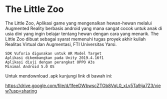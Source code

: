 # The Little Zoo

The Little Zoo, Aplikasi game yang mengenalkan hewan-hewan melalui Augmented Reality berbasis android yang mana sangat cocok untuk anak di usia dini yang ingin belajar tentang hewan dengan cara yang menarik. The Little Zoo dibuat sebagai syarat memenuhi tugas proyek akhir kuliah Realitas Virtual dan Augmentasi, FTI Universitas Yarsi.

    SDK Vuforia digunakan untuk AR Model Target
    Aplikasi dikembangkan pada Unity 2019.4.16f1
    Aplikasi diuji dengan perangkat OPPO A3s
    Minimal Android 5.0 OS

Untuk mendownload .apk kunjungi link di bawah ini:

https://drive.google.com/file/d/1feeDWbwscZTOb8VqL0_xLv5Ta9ija7Z3/view?usp=sharing
